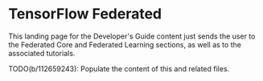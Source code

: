 # TensorFlow Federated

This landing page for the Developer's Guide content just sends the user to the
Federated Core and Federated Learning sections, as well as to the associated
tutorials.

TODO(b/112659243): Populate the content of this and related files.
